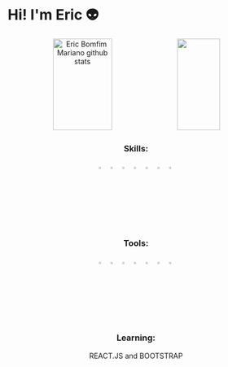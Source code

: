 # Hi! I'm Eric 👽


<div align="center">  
  <img width="48%" height="180px" src="https://github-readme-stats.vercel.app/api?username=EricMariano&show_icons=true&count_private=true&hide_border=true&title_color=00AEFF&icon_color=2DDE98&text_color=FFFFFF&bg_color=050F2C" alt="Eric Bomfim Mariano github stats" /> 
  <img width="41%" height="180px" src="https://github-readme-stats.vercel.app/api/top-langs/?username=EricMariano&layout=compact&hide_border=true&title_color=00AEFF&text_color=FFFFFF&bg_color=050F2C" />
</div>

<div align="center">

### Skills:

  <img width="3%" src="https://www.svgrepo.com/show/452228/html-5.svg"> <img/>
  <img width="3%" src="https://www.svgrepo.com/show/452185/css-3.svg"> <img/>
  <img width="3%" src="https://www.svgrepo.com/show/373705/js-official.svg"> <img/>
  <img width="3%" src="https://www.svgrepo.com/show/452092/react.svg"> <img/>
  <img width="3%" src="https://www.svgrepo.com/show/452091/python.svg"> <img/> 
  <img width="3%" src="https://www.svgrepo.com/show/354119/nodejs-icon.svg"> <img/>
  <img width="3%" src="https://www.svgrepo.com/show/373623/git.svg"> <img/>


### Tools:
<img width="3%" src="https://www.svgrepo.com/show/354237/pycharm.svg"> <img/>
<img width="3%" src="https://www.svgrepo.com/show/374171/vscode.svg"> <img/>
<img width="3%" src="https://www.svgrepo.com/show/448221/docker.svg"> <img/>
<img width="3%" src="https://www.svgrepo.com/show/313078/alexa-2.svg"> <img/>
<img width="3%"  src="https://www.svgrepo.com/show/452211/github.svg"> <img/>
<img width="3%" src="https://www.svgrepo.com/show/448236/linux.svg"> <img/>
<img width="3%" src="https://www.svgrepo.com/show/448222/figma.svg"> <img/>

### Learning:
REACT.JS and BOOTSTRAP
